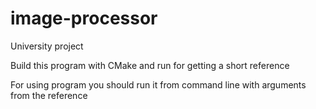 # image-processor
University project

Build this program with CMake and run for getting a short reference

For using program you should run it from command line with arguments from the reference
